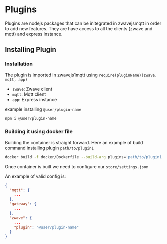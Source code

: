 # Plugins

Plugins are nodejs packages that can be initegrated in zwavejsmqtt in order to add new features. They are have access to all the clients (zwave and mqtt) and express instance.

## Installing Plugin

### Installation

The plugin is imported in zwavejs1mqtt using `require(pluginName)(zwave, mqtt, app)` 

- `zwave`: Zwave client
- `mqtt`: Mqtt client
- `app`: Express instance

example installing `@user/plugin-name`

```bash
npm i @user/plugin-name
```

### Building it using docker file

Building the container is straight forward. Here an example of build command installing plugin `path/to/plugin1`

```bash
docker build -f docker/Dockerfile --build-arg plugins='path/to/plugin1' -t <docker image name>:<tag> .
```

Once container is built we need to configure our `store/settings.json`

An example of valid config is:

```json
{
  "mqtt": {
    ...
  },
  "gateway": {
    ...
  },
  "zwave": {
    ...
    "plugin": "@user/plugin-name"
  }
}
```

